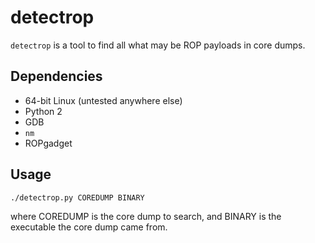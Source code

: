 # detectrop

`detectrop` is a tool to find all what may be ROP payloads in core dumps.

## Dependencies
* 64-bit Linux (untested anywhere else)
* Python 2
* GDB
* `nm`
* ROPgadget

## Usage
`./detectrop.py COREDUMP BINARY`

where COREDUMP is the core dump to search, and BINARY is the
executable the core dump came from.

